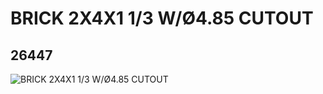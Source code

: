 # BRICK 2X4X1 1/3 W/Ø4.85 CUTOUT
## 26447
![BRICK 2X4X1 1/3 W/Ø4.85 CUTOUT](https://lc-www-live-s.legocdn.com/media/bricks/5/2/6150297.jpg)